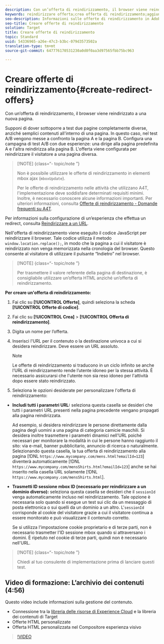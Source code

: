 ```yaml
---
description: Con un’offerta di reindirizzamento, il browser viene reindirizzato a una nuova pagina.
keywords: reindirizzare offerta;crea offerta di reindirizzamento;aggiungere offerta HTML;trasmettere tutti i parametri URL nel reindirizzamento;trasmettere mboxSessionId nel reindirizzamento (necessario solo quando si reindirizza a un dominio diverso)
seo-description: Informazioni sulle offerte di reindirizzamento in Adobe Target che consentono a un browser di reindirizzare a una nuova pagina.
seo-title: Creare offerte di reindirizzamento
solution: Target
title: Creare offerte di reindirizzamento
topic: Standard
uuid: 54336965-a26e-47c3-b3bc-079d3573502a
translation-type: tm+mt
source-git-commit: 647776170531230a0d0f0aa3d97565fbb75bc963

---
```



# Creare offerte di reindirizzamento{#create-redirect-offers}

Con un’offerta di reindirizzamento, il browser viene reindirizzato a una nuova pagina.

Supponi di dover sottoporre a test due pagine completamente diverse, anziché semplici contenuti all'interno di una pagina. In questo caso, nel test A/B vengono messe a confronto la pagina A e la pagina B. Configura una campagna di test A/B con due esperienze: una dirige alla pagina predefinita A e l'altra reindirizza alla pagina B. L'offerta viene configurata per reindirizzare il visitatore a una pagina diversa.

>[!NOTE] {class=“- topic/note ”}
>
>Non è possibile utilizzare le offerte di reindirizzamento in elementi mbox ajax (`mboxUpdate`).
>
>Per le offerte di reindirizzamento nelle attività che utilizzano A4T, l'implementazione deve soddisfare determinati requisiti minimi. Inoltre, è necessario conoscere alcune informazioni importanti. Per ulteriori informazioni, consulta [Offerte di reindirizzamento - Domande frequenti su A4T](../../c-integrating-target-with-mac/a4t/r-a4t-faq/a4t-faq-redirect-offers.md#concept_21BF213F10E1414A9DCD4A98AF207905).

Per informazioni sulla configurazione di un’esperienza che effettua un redirect, consulta [Reindirizzare a un URL](../../c-experiences/c-visual-experience-composer/redirect-offer.md#task_9578678D42784F5EB9638F8AC8C911FA).

Nell'offerta di reindirizzamento viene eseguito il codice JavaScript per reindirizzare il browser. Tale codice utilizza il metodo `window.location.replace();`, in modo che la pagina a cui il visitatore è reindirizzato non venga memorizzata nella cronologia del browser. Questo consente al visitatore di utilizzare il pulsante “Indietro” nel browser.

>[!NOTE] {class=“- topic/note ”}
>
>Per trasmettere il valore referente della pagina di destinazione, è consigliabile utilizzare un’offerta HTML anziché un’offerta di reindirizzamento.

**Per creare un'offerta di reindirizzamento:**

1. Fai clic su **[!UICONTROL Offerte]**, quindi seleziona la scheda **[!UICONTROL Offerte di codice]**.
1. Fai clic su **[!UICONTROL Crea]** &gt; **[!UICONTROL Offerta di reindirizzamento]**.
1. Digita un nome per l’offerta.
1. Inserisci l'URL per il contenuto o la destinazione univoca a cui si desidera reindirizzare. Deve essere un URL assoluto.

   >[!NOTE]
   >
   >Le offerte di reindirizzamento si traducono in un ciclo infinito se anche l’URL di reindirizzamento rende l’utente idoneo per la stessa attività. È necessario assicurarsi che l'utente non sia reso idoneo per l'attività dopo essere stato reindirizzato.

1. Seleziona le opzioni desiderate per personalizzare l'offerta di reindirizzamento:

* **Includi tutti i parametri URL:** seleziona questa casella se desideri che tutti i parametri URL presenti nella pagina precedente vengano propagati alla pagina reindirizzata.

   Ad esempio, si desidera reindirizzare le persone direttamente dalla pagina degli uomini a una pagina di categoria camicie maschili. Si desidera inoltre trasmettere i parametri dinamici nell'URL poiché necessari per monitorare la modalità in cui le persone hanno raggiunto il sito: via e-mail, banner pubblicitario, annuncio di ricerca o naturalmente. Selezionando questa casella, la tua offerta di reindirizzamento alla pagina [!DNL `https://www.mycompany.com/mens.html?emailId=123`] diventerà automaticamente [!DNL `https://www.mycompany.com/mensShirts.html?emailId=123`] anche se hai inserito nella casella URL solamente [!DNL `https://www.mycompany.com/mensShirts.html`].

* **Trasmetti ID sessione mbox ID (necessario per reindirizzare a un dominio diverso):** seleziona questa casella se desideri che il `sessionId` venga automaticamente incluso nel reindirizzamento. Tale opzione è necessaria solo quando si esegue un test sui clic da un messaggio di posta elettronica o sui quelli da un dominio a un altro. L'`sessionId` corrisponde al cookie del visitatore grazie a cui il visitatore continua a essere monitorato e può visualizzare il contenuto corretto.

   Se si utilizza l'impostazione cookie proprietario e di terze parti, non è necessario trasmetter l'ID sessione mbox quando si attraversano i domini. È ripetuto nel cookie di terze parti, quindi non è necessario nell'URL.

>[!NOTE] {class=“- topic/note ”}
>
>Chiedi al tuo consulente di implementazione prima di lanciare questi test.

## Video di formazione: L’archivio dei contenuti (4:56)

Questo video include informazioni sulla gestione del contenuto.

* Connessione tra la [libreria delle risorse di Experience Cloud](https://marketing.adobe.com/resources/help/en_US/mcloud/creative_cloud.html) e la libreria dei contenuti di Target
* Offerte HTML personalizzate
* Offerta HTML personalizzata nel Compositore esperienza visivo

>[!VIDEO](https://video.tv.adobe.com/v/17387?captions=ita)
